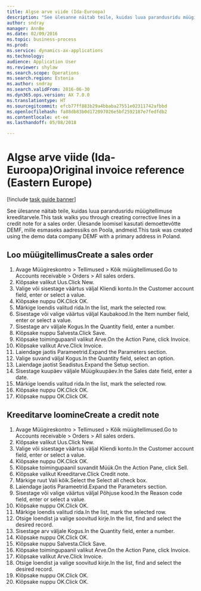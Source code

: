 ```yaml
--- 
title: Algse arve viide (Ida-Euroopa)
description: "See ülesanne näitab teile, kuidas luua parandusridu müügitellimuse kreeditarvele."
author: sndray
manager: AnnBe
ms.date: 02/09/2016
ms.topic: business-process
ms.prod: 
ms.service: dynamics-ax-applications
ms.technology: 
audience: Application User
ms.reviewer: shylaw
ms.search.scope: Operations
ms.search.region: Estonia
ms.author: sndray
ms.search.validFrom: 2016-06-30
ms.dyn365.ops.version: AX 7.0.0
ms.translationtype: HT
ms.sourcegitcommit: efcb77ff883b29a4bbaba27551e02311742afbbd
ms.openlocfilehash: fa88db83b0d172097026e5bf2592187e7fedfdb2
ms.contentlocale: et-ee
ms.lasthandoff: 05/08/2018

---
```

# <a name="original-invoice-reference-eastern-europe"></a><span data-ttu-id="34656-103">Algse arve viide (Ida-Euroopa)</span><span class="sxs-lookup"><span data-stu-id="34656-103">Original invoice reference (Eastern Europe)</span></span>

[!include [task guide banner](../../includes/task-guide-banner.md)]

<span data-ttu-id="34656-104">See ülesanne näitab teile, kuidas luua parandusridu müügitellimuse kreeditarvele.</span><span class="sxs-lookup"><span data-stu-id="34656-104">This task walks you through creating corrective lines in a credit note for a sales order.</span></span> <span data-ttu-id="34656-105">Ülesande loomisel kasutati demoettevõtte DEMF, mille esmaseks aadressiks on Poola, andmeid.</span><span class="sxs-lookup"><span data-stu-id="34656-105">This task was created using the demo data company DEMF with a primary address in Poland.</span></span>


## <a name="create-a-sales-order"></a><span data-ttu-id="34656-106">Loo müügitellimus</span><span class="sxs-lookup"><span data-stu-id="34656-106">Create a sales order</span></span>
1. <span data-ttu-id="34656-107">Avage Müügireskontro > Tellimused > Kõik müügitellimused.</span><span class="sxs-lookup"><span data-stu-id="34656-107">Go to Accounts receivable > Orders > All sales orders.</span></span>
2. <span data-ttu-id="34656-108">Klõpsake valikut Uus.</span><span class="sxs-lookup"><span data-stu-id="34656-108">Click New.</span></span>
3. <span data-ttu-id="34656-109">Valige või sisestage väärtus väljal Kliendi konto.</span><span class="sxs-lookup"><span data-stu-id="34656-109">In the Customer account field, enter or select a value.</span></span>
4. <span data-ttu-id="34656-110">Klõpsake nuppu OK.</span><span class="sxs-lookup"><span data-stu-id="34656-110">Click OK.</span></span>
5. <span data-ttu-id="34656-111">Märkige loendis valitud rida.</span><span class="sxs-lookup"><span data-stu-id="34656-111">In the list, mark the selected row.</span></span>
6. <span data-ttu-id="34656-112">Sisestage või valige väärtus väljal Kaubakood.</span><span class="sxs-lookup"><span data-stu-id="34656-112">In the Item number field, enter or select a value.</span></span>
7. <span data-ttu-id="34656-113">Sisestage arv väljale Kogus.</span><span class="sxs-lookup"><span data-stu-id="34656-113">In the Quantity field, enter a number.</span></span>
8. <span data-ttu-id="34656-114">Klõpsake nuppu Salvesta.</span><span class="sxs-lookup"><span data-stu-id="34656-114">Click Save.</span></span>
9. <span data-ttu-id="34656-115">Klõpsake toimingupaanil valikut Arve.</span><span class="sxs-lookup"><span data-stu-id="34656-115">On the Action Pane, click Invoice.</span></span>
10. <span data-ttu-id="34656-116">Klõpsake valikut Arve.</span><span class="sxs-lookup"><span data-stu-id="34656-116">Click Invoice.</span></span>
11. <span data-ttu-id="34656-117">Laiendage jaotis Parameetrid.</span><span class="sxs-lookup"><span data-stu-id="34656-117">Expand the Parameters section.</span></span>
12. <span data-ttu-id="34656-118">Valige suvand väljal Kogus.</span><span class="sxs-lookup"><span data-stu-id="34656-118">In the Quantity field, select an option.</span></span>
13. <span data-ttu-id="34656-119">Laiendage jaotist Seadistus.</span><span class="sxs-lookup"><span data-stu-id="34656-119">Expand the Setup section.</span></span>
14. <span data-ttu-id="34656-120">Sisestage kuupäev väljale Müügikuupäev.</span><span class="sxs-lookup"><span data-stu-id="34656-120">In the Sales date field, enter a date.</span></span>
15. <span data-ttu-id="34656-121">Märkige loendis valitud rida.</span><span class="sxs-lookup"><span data-stu-id="34656-121">In the list, mark the selected row.</span></span>
16. <span data-ttu-id="34656-122">Klõpsake nuppu OK.</span><span class="sxs-lookup"><span data-stu-id="34656-122">Click OK.</span></span>
17. <span data-ttu-id="34656-123">Klõpsake nuppu OK.</span><span class="sxs-lookup"><span data-stu-id="34656-123">Click OK.</span></span>

## <a name="create-a-credit-note"></a><span data-ttu-id="34656-124">Kreeditarve loomine</span><span class="sxs-lookup"><span data-stu-id="34656-124">Create a credit note</span></span>
1. <span data-ttu-id="34656-125">Avage Müügireskontro > Tellimused > Kõik müügitellimused.</span><span class="sxs-lookup"><span data-stu-id="34656-125">Go to Accounts receivable > Orders > All sales orders.</span></span>
2. <span data-ttu-id="34656-126">Klõpsake valikut Uus.</span><span class="sxs-lookup"><span data-stu-id="34656-126">Click New.</span></span>
3. <span data-ttu-id="34656-127">Valige või sisestage väärtus väljal Kliendi konto.</span><span class="sxs-lookup"><span data-stu-id="34656-127">In the Customer account field, enter or select a value.</span></span>
4. <span data-ttu-id="34656-128">Klõpsake nuppu OK.</span><span class="sxs-lookup"><span data-stu-id="34656-128">Click OK.</span></span>
5. <span data-ttu-id="34656-129">Klõpsake toimingupaanil suvandit Müük.</span><span class="sxs-lookup"><span data-stu-id="34656-129">On the Action Pane, click Sell.</span></span>
6. <span data-ttu-id="34656-130">Klõpsake valikut Kreeditarve.</span><span class="sxs-lookup"><span data-stu-id="34656-130">Click Credit note.</span></span>
7. <span data-ttu-id="34656-131">Märkige ruut Vali kõik.</span><span class="sxs-lookup"><span data-stu-id="34656-131">Select the Select all check box.</span></span>
8. <span data-ttu-id="34656-132">Laiendage jaotis Parameetrid.</span><span class="sxs-lookup"><span data-stu-id="34656-132">Expand the Parameters section.</span></span>
9. <span data-ttu-id="34656-133">Sisestage või valige väärtus väljal Põhjuse kood.</span><span class="sxs-lookup"><span data-stu-id="34656-133">In the Reason code field, enter or select a value.</span></span>
10. <span data-ttu-id="34656-134">Klõpsake nuppu OK.</span><span class="sxs-lookup"><span data-stu-id="34656-134">Click OK.</span></span>
11. <span data-ttu-id="34656-135">Märkige loendis valitud rida.</span><span class="sxs-lookup"><span data-stu-id="34656-135">In the list, mark the selected row.</span></span>
12. <span data-ttu-id="34656-136">Otsige loendist ja valige soovitud kirje.</span><span class="sxs-lookup"><span data-stu-id="34656-136">In the list, find and select the desired record.</span></span>
13. <span data-ttu-id="34656-137">Sisestage arv väljale Kogus.</span><span class="sxs-lookup"><span data-stu-id="34656-137">In the Quantity field, enter a number.</span></span>
14. <span data-ttu-id="34656-138">Klõpsake nuppu OK.</span><span class="sxs-lookup"><span data-stu-id="34656-138">Click OK.</span></span>
15. <span data-ttu-id="34656-139">Klõpsake nuppu Salvesta.</span><span class="sxs-lookup"><span data-stu-id="34656-139">Click Save.</span></span>
16. <span data-ttu-id="34656-140">Klõpsake toimingupaanil valikut Arve.</span><span class="sxs-lookup"><span data-stu-id="34656-140">On the Action Pane, click Invoice.</span></span>
17. <span data-ttu-id="34656-141">Klõpsake valikut Arve.</span><span class="sxs-lookup"><span data-stu-id="34656-141">Click Invoice.</span></span>
18. <span data-ttu-id="34656-142">Otsige loendist ja valige soovitud kirje.</span><span class="sxs-lookup"><span data-stu-id="34656-142">In the list, find and select the desired record.</span></span>
19. <span data-ttu-id="34656-143">Klõpsake nuppu OK.</span><span class="sxs-lookup"><span data-stu-id="34656-143">Click OK.</span></span>
20. <span data-ttu-id="34656-144">Klõpsake nuppu OK.</span><span class="sxs-lookup"><span data-stu-id="34656-144">Click OK.</span></span>


